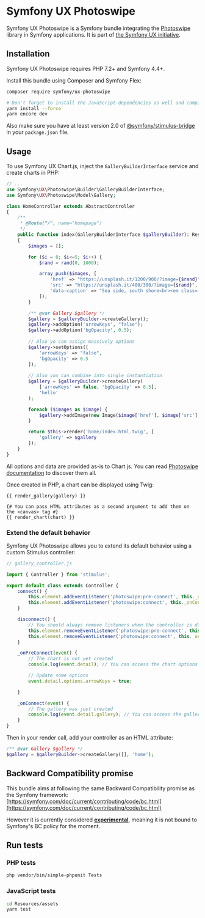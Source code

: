 # Symfony UX Photoswipe

Symfony UX Photoswipe is a Symfony bundle integrating the [Photoswipe](https://photoswipe.com/)
library in Symfony applications. It is part of [the Symfony UX initiative](https://symfony.com/ux).

## Installation

Symfony UX Photoswipe requires PHP 7.2+ and Symfony 4.4+.

Install this bundle using Composer and Symfony Flex:

```sh
composer require symfony/ux-photoswipe

# Don't forget to install the JavaScript dependencies as well and compile
yarn install --force
yarn encore dev
```

Also make sure you have at least version 2.0 of [@symfony/stimulus-bridge](https://github.com/symfony/stimulus-bridge)
in your `package.json` file.

## Usage

To use Symfony UX Chart.js, inject the `GalleryBuilderInterface` service and
create charts in PHP:

```php
// ...
use Symfony\UX\Photoswipe\Builder\GalleryBuilderInterface;
use Symfony\UX\Photoswipe\Model\Gallery;

class HomeController extends AbstractController
{
    /**
     * @Route("/", name="homepage")
     */
    public function index(GalleryBuilderInterface $galleryBuilder): Response
    {
        $images = [];

        for ($i = 0; $i<=5; $i++) {
            $rand = rand(0, 1000);

            array_push($images, [
                'href' => "https://unsplash.it/1200/900/?image={$rand}",
                'src' => "https://unsplash.it/400/300/?image={$rand}",
                'data-caption' => "Sea side, south shore<br><em class='text-muted'>© Dominik Schröder</em>"
            ]);
        }

        /** @var Gallery $gallery */
        $gallery = $galleryBuilder->createGallery();
        $gallery->addOption('arrowKeys', "false");
        $gallery->addOption('bgOpacity', 0.5);
        
        // Also yo can assign massively options
        $gallery->setOptions([
            'arrowKeys' => "false",
            'bgOpacity' => 0.5
        ]);
        
        // Also you can combine into single instantiation
        $gallery = $galleryBuilder->createGallery(
            ['arrowKeys' => false, 'bgOpacity' => 0.5],
            'hello'
        );

        foreach ($images as $image) {
            $gallery->addImage(new Image($image['href'], $image['src'],$image['data-caption']));
        }

        return $this->render('home/index.html.twig', [
            'gallery' => $gallery
        ]);
    }
}
```

All options and data are provided as-is to Chart.js. You can read
[Photoswipe documentation](https://photoswipe.com/documentation/options.html) to discover them all.

Once created in PHP, a chart can be displayed using Twig:

```twig
{{ render_gallery(gallery) }}

{# You can pass HTML attributes as a second argument to add them on the <canvas> tag #}
{{ render_chart(chart) }}
```

### Extend the default behavior

Symfony UX Photoswipe allows you to extend its default behavior using a custom Stimulus controller:

```js
// gallery_controller.js

import { Controller } from 'stimulus';

export default class extends Controller {
    connect() {
        this.element.addEventListener('photoswipe:pre-connect', this._onPreConnect);
        this.element.addEventListener('photoswipe:connect', this._onConnect);
    }

    disconnect() {
        // You should always remove listeners when the controller is disconnected to avoid side effects
        this.element.removeEventListener('photoswipe:pre-connect', this._onPreConnect);
        this.element.removeEventListener('photoswipe:connect', this._onConnect);
    }

    _onPreConnect(event) {
        // The chart is not yet created
        console.log(event.detail); // You can access the chart options using the event details

        // Update some options
        event.detail.options.arrowKeys = true;

    }

    _onConnect(event) {
        // The gallery was just created
        console.log(event.detail.gallery); // You can access the gallery instance using the event details
    }
}
```

Then in your render call, add your controller as an HTML attribute:

```php
/** @var Gallery $gallery */
$gallery = $galleryBuilder->createGallery([], 'home');
```

## Backward Compatibility promise

This bundle aims at following the same Backward Compatibility promise as the Symfony framework:
[https://symfony.com/doc/current/contributing/code/bc.html](https://symfony.com/doc/current/contributing/code/bc.html)

However it is currently considered
[**experimental**](https://symfony.com/doc/current/contributing/code/experimental.html),
meaning it is not bound to Symfony's BC policy for the moment.

## Run tests

### PHP tests

```sh
php vendor/bin/simple-phpunit Tests
```

### JavaScript tests

```sh
cd Resources/assets
yarn test
```
